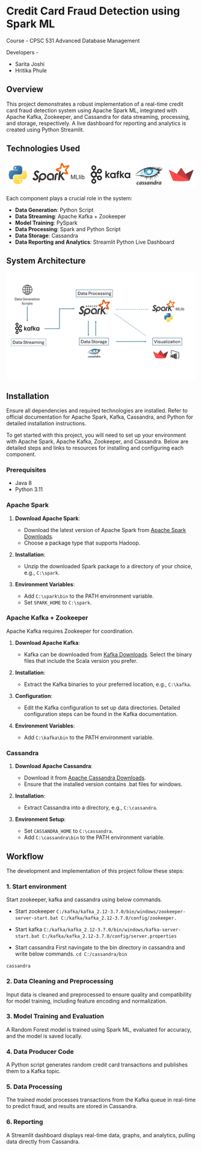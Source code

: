 
# Credit Card Fraud Detection using Spark ML

Course - CPSC 531 Advanced Database Management

Developers -
- Sarita Joshi
- Hritika Phule

## Overview
This project demonstrates a robust implementation of a real-time credit card fraud detection system using Apache Spark ML, integrated with Apache Kafka, Zookeeper, and Cassandra for data streaming, processing, and storage, respectively. A live dashboard for reporting and analytics is created using Python Streamlit.

## Technologies Used
![Tech stack](https://github.com/Sarita-Joshi/Credit-Card-Fraud-Detection-Spark/blob/develop/pictures/tech_stack.png?raw=true)

Each component plays a crucial role in the system:
- **Data Generation**: Python Script
- **Data Streaming**: Apache Kafka + Zookeeper
- **Model Training**: PySpark 
- **Data Processing**: Spark and Python Script
- **Data Storage**: Cassandra
- **Data Reporting and Analytics**: Streamlit Python Live Dashboard

## System Architecture
![System Architecture](https://github.com/Sarita-Joshi/Credit-Card-Fraud-Detection-Spark/blob/develop/pictures/arch.png?raw=true)

## Installation
Ensure all dependencies and required technologies are installed. Refer to official documentation for Apache Spark, Kafka, Cassandra, and Python for detailed installation instructions.

To get started with this project, you will need to set up your environment with Apache Spark, Apache Kafka, Zookeeper, and Cassandra. Below are detailed steps and links to resources for installing and configuring each component.

### Prerequisites
-   Java 8
-   Python 3.11

### Apache Spark

1.  **Download Apache Spark**:
    
    -   Download the latest version of Apache Spark from [Apache Spark Downloads](https://spark.apache.org/downloads.html).
    -   Choose a package type that supports Hadoop.
2.  **Installation**:
  
    -   Unzip the downloaded Spark package to a directory of your choice, e.g., `C:\spark`.
3.  **Environment Variables**:
    
    -   Add `C:\spark\bin` to the PATH environment variable.
    -   Set `SPARK_HOME` to `C:\spark`.

### Apache Kafka + Zookeeper

Apache Kafka requires Zookeeper for coordination.

1.  **Download Apache Kafka**:
    
    -   Kafka can be downloaded from [Kafka Downloads](https://kafka.apache.org/downloads). Select the binary files that include the Scala version you prefer.
2.  **Installation**:
    
    -   Extract the Kafka binaries to your preferred location, e.g., `C:\kafka`.
3.  **Configuration**:
    
    -   Edit the Kafka configuration to set up data directories. Detailed configuration steps can be found in the Kafka documentation.
4.  **Environment Variables**:
    
    -   Add `C:\kafka\bin` to the PATH environment variable.

### Cassandra

1.  **Download Apache Cassandra**:
    
    -   Download it from [Apache Cassandra Downloads](http://cassandra.apache.org/download/).
    -  Ensure that the installed version contains .bat files for windows.
2.  **Installation**:
    
    -   Extract Cassandra into a directory, e.g., `C:\cassandra`.
3.  **Environment Setup**:
    
    -   Set `CASSANDRA_HOME` to `C:\cassandra`.
    -   Add `C:\cassandra\bin` to the PATH environment variable.



## Workflow
The development and implementation of this project follow these steps:

### 1. Start environment 
Start zookeeper, kafka and cassandra using below commands.

- Start zookeeper
`C:/kafka/kafka_2.12-3.7.0/bin/windows/zookeeper-server-start.bat C:/kafka/kafka_2.12-3.7.0/config/zookeeper.`

- Start kafka
`C:/kafka/kafka_2.12-3.7.0/bin/windows/kafka-server-start.bat C:/kafka/kafka_2.12-3.7.0/config/server.properties`

- Start cassandra
First navingate to the bin directory in cassandra and write below commands.
`cd C:/cassandra/bin`

`cassandra`





### 2. Data Cleaning and Preprocessing
Input data is cleaned and preprocessed to ensure quality and compatibility for model training, including feature encoding and normalization.

### 3. Model Training and Evaluation
A Random Forest model is trained using Spark ML, evaluated for accuracy, and the model is saved locally.

### 4. Data Producer Code
A Python script generates random credit card transactions and publishes them to a Kafka topic.

### 5. Data Processing
The trained model processes transactions from the Kafka queue in real-time to predict fraud, and results are stored in Cassandra.

### 6. Reporting
A Streamlit dashboard displays real-time data, graphs, and analytics, pulling data directly from Cassandra.